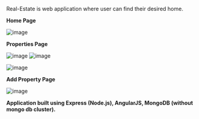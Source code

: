 Real-Estate is web application where user can find their desired home.

**Home Page**

![image](https://github.com/Sujju666/Real-Estate/assets/96531985/eaaf0e15-1f6d-416e-a8f9-7e1f6b9c3021)

**Properties Page**

![image](https://github.com/Sujju666/Real-Estate/assets/96531985/3200c005-a3c2-4e76-a046-9eeaff46af87)
![image](https://github.com/Sujju666/Real-Estate/assets/96531985/972c3be2-3365-4a67-ad68-878a32fe4f10)

![image](https://github.com/Sujju666/Real-Estate/assets/96531985/e628854b-b6e4-4b32-8257-68b17461f4b7)

**Add Property Page**

![image](https://github.com/Sujju666/Real-Estate/assets/96531985/152d6bce-5df8-434d-a657-b86147006830)

**Application built using Express (Node.js), AngularJS, MongoDB (without mongo db cluster).**
